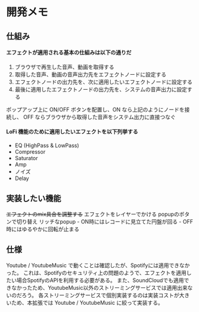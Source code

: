# 開発メモ
## 仕組み
#### エフェクトが適用される基本の仕組みは以下の通りだ
1. ブラウザで再生した音声、動画を取得する
2. 取得した音声、動画の音声出力先をエフェクトノードに設定する
3. エフェクトノードの出力先を、次に適用したいエフェクトノードに設定する
4. 最後に適用したエフェクトノードの出力先を、システムの音声出力に設定する

ポップアップ上に ON/OFF ボタンを配置し、ON なら上記のようにノードを接続し、
OFF ならブラウザから取得した音声をシステム出力に直接つなぐ

#### LoFi 機能のために適用したいエフェクトを以下列挙する
* EQ (HighPass & LowPass)
* Compressor
* Saturator
* Amp
* ノイズ
* Delay

## 実装したい機能
~~エフェクトのmix具合を調整する~~
エフェクトをレイヤーでかける
popupのボタンで切り替え
リッチなpopup
    - ON時にはレコードに見立てた円盤が回る
    - OFF時にはゆるやかに回転が止まる

## 仕様
Youtube / YoutubeMusic で動くことは確認したが、Spotifyには適用できなかった。
これは、Spotifyのセキュリティ上の問題のようで、エフェクトを適用したい場合SpotifyのAPIを利用する必要がある。
また、SoundCloudでも適用できなかったため、YoutubeMusic以外のストリーミングサービスでは適用出来ないのだろう。
各ストリーミングサービスで個別実装するのは実装コストが大きいため、本拡張では Youtube / YoutubeMusic に絞って実装する。
